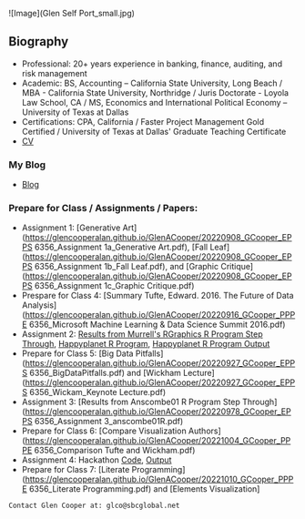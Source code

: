 ![Image](Glen Self Port_small.jpg)
## Biography

- Professional: 20+ years experience in banking, finance, auditing, and risk management
- Academic: BS, Accounting – California State University, Long Beach / MBA - California State University, Northridge / Juris Doctorate - Loyola Law School, CA / MS, Economics and International Political Economy – University of Texas at Dallas
- Certifications: CPA, California / Faster Project Management Gold Certified / University of Texas at Dallas' Graduate Teaching Certificate
- [CV](https://github.com/GlenCooperAlan/GlenACooper/blob/e218e77a99cfa9d2a367705ac7954878c9557bb9/GlenCooper_Resume_GetHub.pdf)

### My Blog
- [Blog](https://glencooperalan.github.io/Blog/)

### Prepare for Class / Assignments / Papers:
- Assignment 1: [Generative Art](https://glencooperalan.github.io/GlenACooper/20220908_GCooper_EPPS 6356_Assignment 1a_Generative Art.pdf), [Fall Leaf](https://glencooperalan.github.io/GlenACooper/20220908_GCooper_EPPS 6356_Assignment 1b_Fall Leaf.pdf), and [Graphic Critique](https://glencooperalan.github.io/GlenACooper/20220908_GCooper_EPPS 6356_Assignment 1c_Graphic Critique.pdf)
- Prespare for Class 4: [Summary Tufte, Edward. 2016. The Future of Data Analysis](https://glencooperalan.github.io/GlenACooper/20220916_GCooper_PPPE 6356_Microsoft Machine Learning & Data Science Summit 2016.pdf)
- Assignment 2: [Results from Murrell's RGraphics R Program Step Through](https://glencooperalan.github.io/GlenACooper/20220917_murrell01_R_Output.pdf), [Happyplanet R Program](https://glencooperalan.github.io/GlenACooper/20220918_assignment02_R_Program.pdf), [Happyplanet R Program Output](https://glencooperalan.github.io/GlenACooper/20220918_assignment02_graphs.pdf)
- Prepare for Class 5: [Big Data Pitfalls](https://glencooperalan.github.io/GlenACooper/20220927_GCooper_EPPS 6356_BigDataPitfalls.pdf) and [Wickham Lecture](https://glencooperalan.github.io/GlenACooper/20220927_GCooper_EPPS 6356_Wickam_Keynote Lecture.pdf)
- Assignment 3: [Results from Anscombe01 R Program Step Through](https://glencooperalan.github.io/GlenACooper/20220978_GCooper_EPPS 6356_Assignment 3_anscombe01R.pdf)
- Prepare for Class 6: [Compare Visualization Authors](https://glencooperalan.github.io/GlenACooper/20221004_GCooper_PPPE 6356_Comparison Tufte and Wickham.pdf)
- Assignment 4: Hackathon [Code](https://glencooperalan.github.io/GlenACooper/hackathon_code.qmd), [Output](https://glencooperalan.github.io/GlenACooper/Hackathon_output.pdf)
- Prepare for Class 7: [Literate Programming](https://glencooperalan.github.io/GlenACooper/20221010_GCooper_PPPE 6356_Literate Programming.pdf) and [Elements Visualization]





```
Contact Glen Cooper at: glco@sbcglobal.net
```
